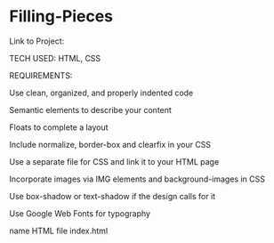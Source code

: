 # Filling-Pieces

Link to Project:

TECH USED: HTML, CSS

REQUIREMENTS:

Use clean, organized, and properly indented code

Semantic elements to describe your content

Floats to complete a layout

Include normalize, border-box and clearfix in your CSS

Use a separate file for CSS and link it to your HTML page

Incorporate images via IMG elements and background-images in CSS

Use box-shadow or text-shadow if the design calls for it

Use Google Web Fonts for typography

name HTML file index.html
